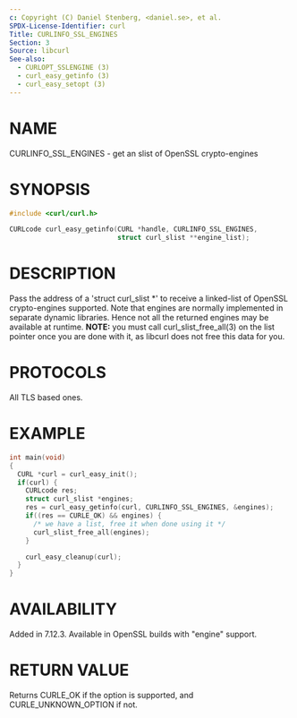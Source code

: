 ```yaml
---
c: Copyright (C) Daniel Stenberg, <daniel.se>, et al.
SPDX-License-Identifier: curl
Title: CURLINFO_SSL_ENGINES
Section: 3
Source: libcurl
See-also:
  - CURLOPT_SSLENGINE (3)
  - curl_easy_getinfo (3)
  - curl_easy_setopt (3)
---
```


# NAME

CURLINFO_SSL_ENGINES - get an slist of OpenSSL crypto-engines

# SYNOPSIS

~~~c
#include <curl/curl.h>

CURLcode curl_easy_getinfo(CURL *handle, CURLINFO_SSL_ENGINES,
                           struct curl_slist **engine_list);
~~~

# DESCRIPTION

Pass the address of a 'struct curl_slist *' to receive a linked-list of
OpenSSL crypto-engines supported. Note that engines are normally implemented
in separate dynamic libraries. Hence not all the returned engines may be
available at runtime. **NOTE:** you must call curl_slist_free_all(3)
on the list pointer once you are done with it, as libcurl does not free this
data for you.

# PROTOCOLS

All TLS based ones.

# EXAMPLE

~~~c
int main(void)
{
  CURL *curl = curl_easy_init();
  if(curl) {
    CURLcode res;
    struct curl_slist *engines;
    res = curl_easy_getinfo(curl, CURLINFO_SSL_ENGINES, &engines);
    if((res == CURLE_OK) && engines) {
      /* we have a list, free it when done using it */
      curl_slist_free_all(engines);
    }

    curl_easy_cleanup(curl);
  }
}
~~~

# AVAILABILITY

Added in 7.12.3. Available in OpenSSL builds with "engine" support.

# RETURN VALUE

Returns CURLE_OK if the option is supported, and CURLE_UNKNOWN_OPTION if not.
